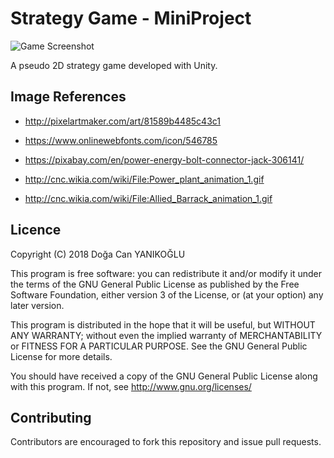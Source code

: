 # Strategy Game - MiniProject

![Game Screenshot](https://image.ibb.co/m3Fubd/Screenshot.png)

A pseudo 2D strategy game developed with Unity.

## Image References

- http://pixelartmaker.com/art/81589b4485c43c1

- https://www.onlinewebfonts.com/icon/546785

- https://pixabay.com/en/power-energy-bolt-connector-jack-306141/

- http://cnc.wikia.com/wiki/File:Power_plant_animation_1.gif

- http://cnc.wikia.com/wiki/File:Allied_Barrack_animation_1.gif

## Licence

Copyright (C) 2018 Doğa Can YANIKOĞLU

This program is free software: you can redistribute it and/or modify it under the terms of the GNU General Public License as published by the Free Software Foundation, either version 3 of the License, or (at your option) any later version.

This program is distributed in the hope that it will be useful, but WITHOUT ANY WARRANTY; without even the implied warranty of MERCHANTABILITY or FITNESS FOR A PARTICULAR PURPOSE. See the GNU General Public License for more details.

You should have received a copy of the GNU General Public License along with this program. If not, see http://www.gnu.org/licenses/

## Contributing

Contributors are encouraged to fork this repository and issue pull requests.
